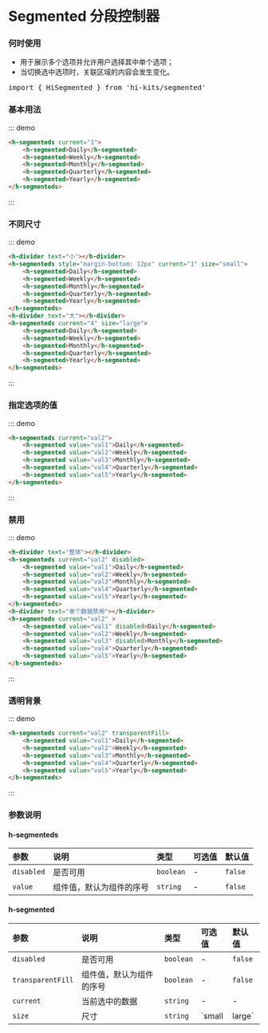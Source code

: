 # Segmented 分段控制器

### 何时使用
- 用于展示多个选项并允许用户选择其中单个选项；
- 当切换选中选项时，关联区域的内容会发生变化。
<pre class="language-ts">
import { HiSegmented } from 'hi-kits/segmented'
</pre>
### 基本用法

::: demo
```html
<h-segmenteds current="1">
    <h-segmented>Daily</h-segmented>
    <h-segmented>Weekly</h-segmented>
    <h-segmented>Monthly</h-segmented>
    <h-segmented>Quarterly</h-segmented>
    <h-segmented>Yearly</h-segmented>
</h-segmenteds>

```
:::

### 不同尺寸

::: demo
```html
<h-divider text="小"></h-divider>
<h-segmenteds style="margin-bottom: 12px" current="1" size="small">
    <h-segmented>Daily</h-segmented>
    <h-segmented>Weekly</h-segmented>
    <h-segmented>Monthly</h-segmented>
    <h-segmented>Quarterly</h-segmented>
    <h-segmented>Yearly</h-segmented>
</h-segmenteds>
<h-divider text="大"></h-divider>
<h-segmenteds current="4" size="large">
    <h-segmented>Daily</h-segmented>
    <h-segmented>Weekly</h-segmented>
    <h-segmented>Monthly</h-segmented>
    <h-segmented>Quarterly</h-segmented>
    <h-segmented>Yearly</h-segmented>
</h-segmenteds>

```
:::

### 指定选项的值

::: demo
```html
<h-segmenteds current="val2">
    <h-segmented value="val1">Daily</h-segmented>
    <h-segmented value="val2">Weekly</h-segmented>
    <h-segmented value="val3">Monthly</h-segmented>
    <h-segmented value="val4">Quarterly</h-segmented>
    <h-segmented value="val5">Yearly</h-segmented>
</h-segmenteds>

```
:::

### 禁用

::: demo
```html
<h-divider text="整体"></h-divider>
<h-segmenteds current="val2" disabled>
    <h-segmented value="val1">Daily</h-segmented>
    <h-segmented value="val2">Weekly</h-segmented>
    <h-segmented value="val3">Monthly</h-segmented>
    <h-segmented value="val4">Quarterly</h-segmented>
    <h-segmented value="val5">Yearly</h-segmented>
</h-segmenteds>
<h-divider text="单个数据禁用"></h-divider>
<h-segmenteds current="val2" >
    <h-segmented value="val1" disabled>Daily</h-segmented>
    <h-segmented value="val2">Weekly</h-segmented>
    <h-segmented value="val3" disabled>Monthly</h-segmented>
    <h-segmented value="val4">Quarterly</h-segmented>
    <h-segmented value="val5">Yearly</h-segmented>
</h-segmenteds>

```
:::

### 透明背景

::: demo
```html
<h-segmenteds current="val2" transparentFill>
    <h-segmented value="val1">Daily</h-segmented>
    <h-segmented value="val2">Weekly</h-segmented>
    <h-segmented value="val3">Monthly</h-segmented>
    <h-segmented value="val4">Quarterly</h-segmented>
    <h-segmented value="val5">Yearly</h-segmented>
</h-segmenteds>

```
:::
### 参数说明

#### h-segmenteds
|参数|说明|类型|可选值|默认值
|:--|:--|:--|:-----|:---
| `disabled`| 是否可用 |  `boolean` | - | `false`
| `value`| 组件值，默认为组件的序号 |  `string` | - | `false`

#### h-segmented
|参数|说明|类型|可选值|默认值
|:--|:--|:--|:-----|:---
| `disabled`| 是否可用 |  `boolean` | - | `false`
| `transparentFill`| 组件值，默认为组件的序号 |  `boolean` | - | `false`
| `current`| 当前选中的数据 |  `string` | - | -
| `size`| 尺寸 |  `string` | `small | large` | -

